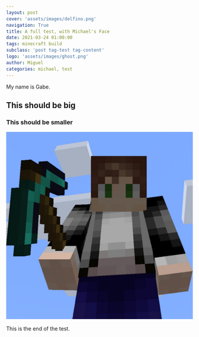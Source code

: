```yaml
---
layout: post
cover: 'assets/images/delfino.png'
navigation: True
title: A full test, with Michael's Face
date: 2021-03-24 01:00:00
tags: minecraft build 
subclass: 'post tag-test tag-content'
logo: 'assets/images/ghost.png'
author: Miguel
categories: michael, test
---
```


My name is Gabe.

## This should be big
### This should be smaller

![Mike](/assets/images/mike.jpg)

This is the end of the test.